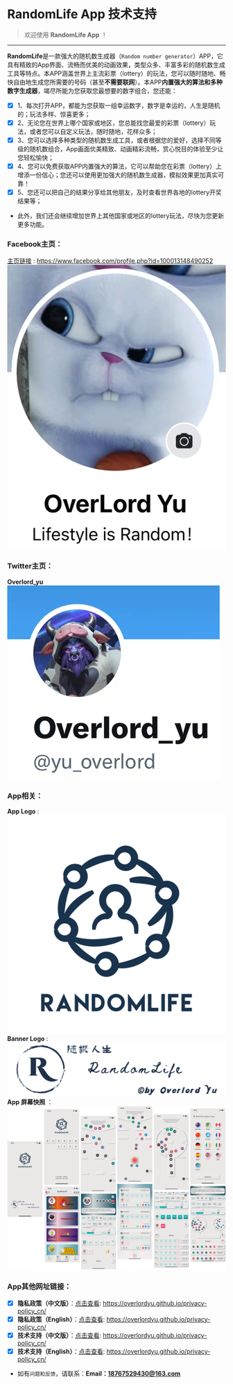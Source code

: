 # RandomLife App 技术支持
> 欢迎使用 **RandomLife App** ！

---

**RandomLife**是一款强大的随机数生成器（`Random number generator`）APP，它具有精致的App界面、流畅而优美的动画效果，类型众多、丰富多彩的随机数生成工具等特点。本APP涵盖世界上主流彩票（lottery）的玩法，您可以随时随地、畅快自由地生成您所需要的号码（甚至**不需要联网**）。本APP**内置强大的算法和多种数字生成器**，竭尽所能为您获取您最想要的数字组合，您还能：
- [x] 1、每次打开APP，都能为您获取一组幸运数字，数字是幸运的，人生是随机的；玩法多样、惊喜更多；
- [x] 2、无论您在世界上哪个国家或地区，您总能找您最爱的彩票（lottery）玩法，或者您可以自定义玩法，随时随地，花样众多；
- [x] 3、您可以选择多种类型的随机数生成工具，或者根据您的爱好，选择不同等级的随机数组合，App画面优美精致、动画精彩流畅，赏心悦目的体验至少让您轻松愉快；
- [x] 4、您可以免费获取APP内置强大的算法，它可以帮助您在彩票（lottery）上增添一份信心；您还可以使用更加强大的随机数生成器，模拟效果更加真实可靠！
- [x] 5、您还可以把自己的结果分享给其他朋友，及时查看世界各地的lottery开奖结果等；
- 此外，我们还会继续增加世界上其他国家或地区的lottery玩法，尽快为您更新更多功能。

### Facebook主页：
[主页链接](https://www.facebook.com/profile.php?id=100013148490252) : https://www.facebook.com/profile.php?id=100013148490252
![Facebook主页](https://raw.githubusercontent.com/overlordyu/support_cn/main/Facebook.jpg)

### Twitter主页：
**Overlord_yu** ![Twitter主页](https://raw.githubusercontent.com/overlordyu/support_cn/main/twitter.jpg)

### App相关：
**App Logo** : ![App Logo](https://raw.githubusercontent.com/overlordyu/support_cn/main/appLogo_clear.png)
**Banner Logo** : ![App bannerLogo](https://raw.githubusercontent.com/overlordyu/support_cn/main/appLogo_bannerClear.png)
**App 屏幕快照** ：![App screenshot](https://raw.githubusercontent.com/overlordyu/support_cn/main/%E6%88%AA%E5%9B%BE%E5%90%88%E5%B9%B6.png)

### App其他网址链接：
- [x] **隐私政策（中文版）**：[点击查看](https://overlordyu.github.io/privacy-policy_cn/): https://overlordyu.github.io/privacy-policy_cn/
- [x] **隐私政策（English）**：[点击查看](https://overlordyu.github.io/privacy-policy_en/): https://overlordyu.github.io/privacy-policy_cn/
- [x] **技术支持（中文版）**：[点击查看](https://overlordyu.github.io/support_cn/): https://overlordyu.github.io/privacy-policy_cn/
- [x] **技术支持（English）**：[点击查看](https://overlordyu.github.io/support_en/): https://overlordyu.github.io/privacy-policy_cn/

- 如有`问题和反馈`，请联系：**Email：18767529430@163.com**
